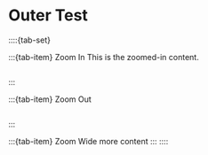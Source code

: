 # Outer Test

::::{tab-set}

:::{tab-item} Zoom In
This is the zoomed-in content.
```{include} inner-test-1.md
```
:::

:::{tab-item} Zoom Out
```{include} inner-test-2.md
```
:::

:::{tab-item} Zoom Wide
more content
:::
::::